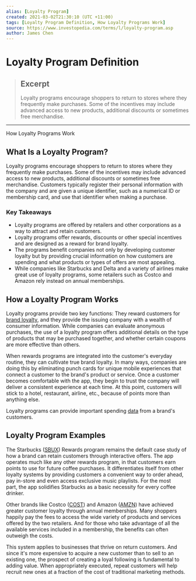```yaml
---
alias: [Loyalty Program]
created: 2021-03-02T21:30:10 (UTC +11:00)
tags: [Loyalty Program Definition, How Loyalty Programs Work]
source: https://www.investopedia.com/terms/l/loyalty-program.asp
author: James Chen
---
```


# Loyalty Program Definition

> ## Excerpt
> Loyalty programs encourage shoppers to return to stores where they frequently make purchases. Some of the incentives may include advanced access to new products, additional discounts or sometimes free merchandise.

---

How Loyalty Programs Work
## What Is a Loyalty Program?

Loyalty programs encourage shoppers to return to stores where they frequently make purchases. Some of the incentives may include advanced access to new products, additional discounts or sometimes free merchandise. Customers typically register their personal information with the company and are given a unique identifier, such as a numerical ID or membership card, and use that identifier when making a purchase.

### Key Takeaways

-   Loyalty programs are offered by retailers and other corporations as a way to attract and retain customers.
-   Loyalty programs offer rewards, discounts or other special incentives and are designed as a reward for brand loyalty.
-   The programs benefit companies not only by developing customer loyalty but by providing crucial information on how customers are spending and what products or types of offers are most appealing.
-   While companies like Starbucks and Delta and a variety of airlines make great use of loyalty programs, some retailers such as Costco and Amazon rely instead on annual memberships.

## How a Loyalty Program Works

Loyalty programs provide two key functions: They reward customers for [brand loyalty](https://www.investopedia.com/terms/b/brand-loyalty.asp), and they provide the issuing company with a wealth of consumer information. While companies can evaluate anonymous purchases, the use of a loyalty program offers additional details on the type of products that may be purchased together, and whether certain coupons are more effective than others.

When rewards programs are integrated into the customer's everyday routine, they can cultivate true brand loyalty. In many ways, companies are doing this by eliminating punch cards for unique mobile experiences that connect a customer to the brand's product or service. Once a customer becomes comfortable with the app, they begin to trust the company will deliver a consistent experience at each time. At this point, customers will stick to a hotel, restaurant, airline, etc., because of points more than anything else.

Loyalty programs can provide important spending [data](https://www.investopedia.com/terms/d/datamining.asp) from a brand's customers.

## Loyalty Program Examples

The Starbucks ([SBUX](https://www.investopedia.com/markets/quote?tvwidgetsymbol=sbux)) Rewards program remains the default case study of how a brand can retain customers through interactive offers. The app operates much like any other rewards program, in that customers earn points to use for future coffee purchases. It differentiates itself from other loyalty systems by providing customers a convenient way to order ahead, pay in-store and even access exclusive music playlists. For the most part, the app solidifies Starbucks as a basic necessity for every coffee drinker.

Other brands like Costco ([COST](https://www.investopedia.com/markets/quote?tvwidgetsymbol=cost)) and Amazon ([AMZN](https://www.investopedia.com/markets/quote?tvwidgetsymbol=amzn)) have achieved greater customer loyalty through annual memberships. Many shoppers happily pay the fees to access the wide variety of products and services offered by the two retailers. And for those who take advantage of all the available services included in a membership, the benefits can often outweigh the costs.

This system applies to businesses that thrive on return customers. And since it's more expensive to acquire a new customer than to sell to an existing one, the prospect of creating a loyal following is fundamental to adding value. When appropriately executed, repeat customers will help recruit new ones at a fraction of the cost of traditional marketing methods.
